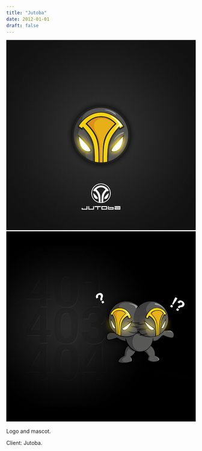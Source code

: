 ```yaml
---
title: "Jutoba"
date: 2012-01-01
draft: false
---
```


![image1](jutoba-001.jpg)
![image2](jutoba-002.jpg)

Logo and mascot.

Client: Jutoba.